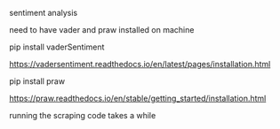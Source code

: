 sentiment analysis

need to have vader and praw installed on machine

pip install vaderSentiment

https://vadersentiment.readthedocs.io/en/latest/pages/installation.html

pip install praw

https://praw.readthedocs.io/en/stable/getting_started/installation.html

running the scraping code takes a while

